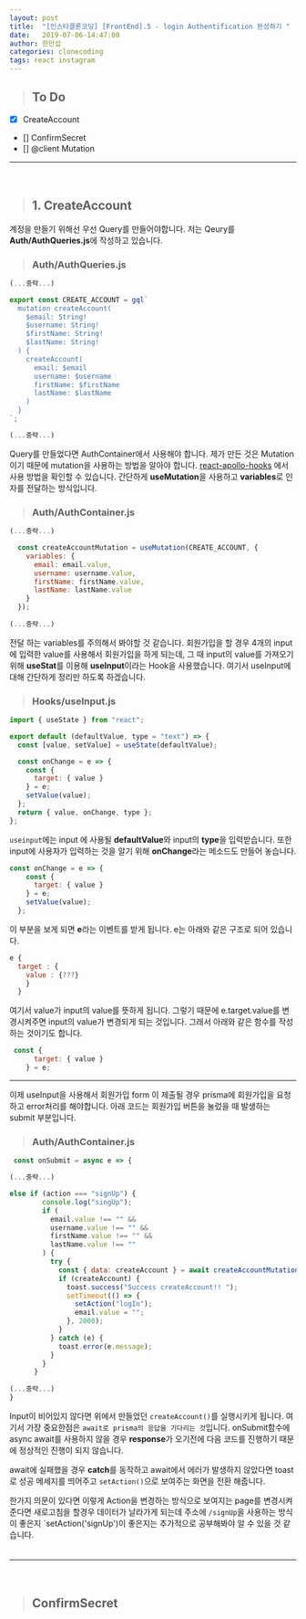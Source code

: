 ```yaml
---
layout: post
title:  "[인스타클론코딩] [FrontEnd].5 - login Authentification 완성하기 "
date:   2019-07-06-14:47:00
author: 한만섭
categories: clonecoding
tags: react instagram
---
```



> ## To Do 

- [X] CreateAccount 
- [] ConfirmSecret
- [] @client Mutation 
　  

***

　  

> ## 1. CreateAccount 

계정을 만들기 위해선 우선 Query를 만들어야합니다. 저는 Qeury를 **Auth/AuthQueries.js**에 작성하고 있습니다.  

> ### Auth/AuthQueries.js  

```javascript
(...중략...)

export const CREATE_ACCOUNT = gql`
  mutation createAccount(
    $email: String!
    $username: String!
    $firstName: String!
    $lastName: String!
  ) {
    createAccount(
      email: $email
      username: $username
      firstName: $firstName
      lastName: $lastName
    )
  }
`;

(...중략...)
```  


Query를 만들었다면 AuthContainer에서 사용해야 합니다. 제가 만든 것은 Mutation이기 때문에 mutation을 사용하는 방법을 알아야 합니다. [react-apollo-hooks](https://github.com/trojanowski/react-apollo-hooks) 
에서 사용 방법을 확인할 수 있습니다. 간단하게 **useMutation**을 사용하고 **variables**로 인자를 전달하는 방식입니다.  

> ### Auth/AuthContainer.js  

```javascript
(...중략...)

  const createAccountMutation = useMutation(CREATE_ACCOUNT, {
    variables: {
      email: email.value,
      username: username.value,
      firstName: firstName.value,
      lastName: lastName.value
    }
  });
  
(...중략...)
```

전달 하는 variables를 주의해서 봐야할 것 같습니다. 회원가입을 할 경우 4개의 input에 입력한 value를 사용해서 회원가입을 하게 되는데, 그 때 
input의 value를 가져오기 위해 **useStat**를 이용해 **useInput**이라는 Hook을 사용했습니다. 여기서 useInput에 대해 간단하게 정리만 하도록 하겠습니다.  

> ### Hooks/useInput.js  

```javascript
import { useState } from "react";

export default (defaultValue, type = "text") => {
  const [value, setValue] = useState(defaultValue);

  const onChange = e => {
    const {
      target: { value }
    } = e;
    setValue(value);
  };
  return { value, onChange, type };
};

```

`useinput`에는 input 에 사용될 **defaultValue**와 input의 **type**을 입력받습니다. 또한 input에 사용자가 입력하는 것을 알기 위해 **onChange**라는 
메소드도 만들어 놓습니다.  

```javascript
const onChange = e => {
    const {
      target: { value }
    } = e;
    setValue(value);
  };
```

이 부분을 보게 되면 **e**라는 이벤트를 받게 됩니다. e는 아래와 같은 구조로 되어 있습니다.  

```javascript
e { 
  target : {
    value : {???}
    }
  }
```

여기서 value가 input의 value를 뜻하게 됩니다. 그렇기 때문에 e.target.value를 변경시켜주면 input의 value가 변경되게 되는 것입니다. 그래서 아래와 같은 함수를 작성하는 것이기도 합니다.  

```javascript
 const {
      target: { value }
    } = e;
```

***

이제 useInput을 사용해서 회원가입 form 이 제출될 경우 prisma에 회원가입을 요청하고 error처리를 해야합니다. 아래 코드는 회원가입 버튼을 눌렀을 때 
발생하는 submit 부분입니다.  

> ### Auth/AuthContainer.js  

```javascript
 const onSubmit = async e => {

(...중략...)

else if (action === "signUp") {
        console.log("singUp");
        if (
          email.value !== "" &&
          username.value !== "" &&
          firstName.value !== "" &&
          lastName.value !== ""
        ) {
          try {
            const { data: createAccount } = await createAccountMutation();
            if (createAccount) {
              toast.success("Success createAccount!! ");
              setTimeout(() => {
                setAction("logIn");
                email.value = "";
              }, 2000);
            }
          } catch (e) {
            toast.error(e.message);
          }
        }
      } 
      
(...중략...)
}
```

Input이 비어있지 않다면 위에서 만들었던 `createAccount()`를 실행시키게 됩니다. 여기서 가장 중요한점은 `await로 prisma의 응답을 기다리는 것`입니다. 
onSubmit함수에 async await를 사용하지 않을 경우 **response**가 오기전에 다음 코드를 진행하기 때문에 정상적인 진행이 되지 않습니다.  

await에 실패했을 경우 **catch**를 동작하고 await에서 에러가 발생하지 않았다면 toast로 성공 메세지를 띄어주고 `setAction()`으로 보여주는 화면을 
전환 해줍니다.  

한가지 의문이 있다면 이렇게 Action을 변경하는 방식으로 보여지는 page를 변경시켜준다면 새로고침을 할경우 데이터가 날라가게 되는데 주소에 `/signUp`을 
사용하는 방식이 좋은지 `setAction('signUp')이 좋은지는 추가적으로 공부해봐야 알 수 있을 것 같습니다.  
　  
   
***

　  
> ## ConfirmSecret
